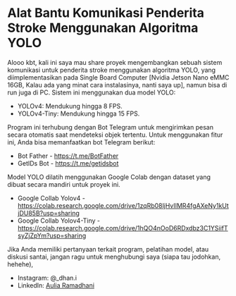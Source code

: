 <h1 class="code-line" data-line-start=0 data-line-end=1 ><a id="Alat_Bantu_Komunikasi_Penderita_Stroke_Menggunakan_Algoritma_YOLO_0"></a>Alat Bantu Komunikasi Penderita Stroke Menggunakan Algoritma YOLO</h1>
<p class="has-line-data" data-line-start="2" data-line-end="3">Alooo kbt, kali ini saya mau share proyek mengembangkan sebuah sistem komunikasi untuk penderita stroke menggunakan algoritma YOLO, yang diimplementasikan pada Single Board Computer [Nvidia Jetson Nano eMMC 16GB, Kalau ada yang minat cara instalasinya, nanti saya up], namun bisa di run juga di PC. Sistem ini menggunakan dua model YOLO:</p>
<ul>
<li class="has-line-data" data-line-start="4" data-line-end="5">YOLOv4: Mendukung hingga 8 FPS.</li>
<li class="has-line-data" data-line-start="5" data-line-end="7">YOLOv4-Tiny: Mendukung hingga 15 FPS.</li>
</ul>
<p class="has-line-data" data-line-start="7" data-line-end="8">Program ini terhubung dengan Bot Telegram untuk mengirimkan pesan secara otomatis saat mendeteksi objek tertentu. Untuk menggunakan fitur ini, Anda bisa memanfaatkan bot Telegram berikut:</p>
<ul>
<li class="has-line-data" data-line-start="9" data-line-end="10">Bot Father - <a href="https://t.me/BotFather">https://t.me/BotFather</a></li>
<li class="has-line-data" data-line-start="10" data-line-end="12">GetIDs Bot - <a href="https://t.me/getidsbot">https://t.me/getidsbot</a></li>
</ul>
<p class="has-line-data" data-line-start="12" data-line-end="13">Model YOLO dilatih menggunakan Google Colab dengan dataset yang dibuat secara mandiri untuk proyek ini.</p>
<ul>
<li class="has-line-data" data-line-start="14" data-line-end="15">Google Collab Yolov4       - <a href="https://colab.research.google.com/drive/1zqRb08ljHvIIMR4fgAXeNy1kUtjDU85B?usp=sharing">https://colab.research.google.com/drive/1zqRb08ljHvIIMR4fgAXeNy1kUtjDU85B?usp=sharing</a></li>
<li class="has-line-data" data-line-start="15" data-line-end="17">Google Collab Yolov4-Tiny  - <a href="https://colab.research.google.com/drive/1hQO4nOoD6RDxdbz3C1YSiifTsyZjZpYm?usp=sharing">https://colab.research.google.com/drive/1hQO4nOoD6RDxdbz3C1YSiifTsyZjZpYm?usp=sharing</a></li>
</ul>
<p class="has-line-data" data-line-start="17" data-line-end="18">Jika Anda memiliki pertanyaan terkait program, pelatihan model, atau diskusi santai, jangan ragu untuk menghubungi saya (siapa tau jodohkan, hehehe),</p>
<ul>
<li class="has-line-data" data-line-start="18" data-line-end="19">Instagram: @_dhan.i</li>
<li class="has-line-data" data-line-start="19" data-line-end="20">LinkedIn: <a href="https://www.linkedin.com/in/ramadhani-aulia/">Aulia Ramadhani</a></li>
</ul>
